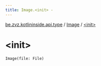 ```yaml
---
title: Image.<init> - 
---
```


[be.zvz.kotlininside.api.type](../index.html) / [Image](index.html) / [&lt;init&gt;](./-init-.html)

# &lt;init&gt;

`Image(file: File)`